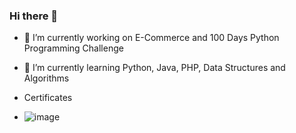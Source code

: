 ### Hi there 👋

<!--
**DLAyatoCabanilla/DLAyatoCabanilla** is a ✨ _special_ ✨ repository because its `README.md` (this file) appears on your GitHub profile.

Here are some ideas to get you started:

- 🔭 I’m currently working on ...
- 🌱 I’m currently learning ...
- 👯 I’m looking to collaborate on ...
- 🤔 I’m looking for help with ...
- 💬 Ask me about ...
- 📫 How to reach me: ...
- 😄 Pronouns: ...
- ⚡ Fun fact: ...
-->
- 🔭 I’m currently working on E-Commerce and 100 Days Python Programming Challenge
- 🌱 I’m currently learning Python, Java, PHP, Data Structures and Algorithms

- Certificates
- ![image](https://github.com/DLAyatoCabanilla/DLAyatoCabanilla/assets/139518282/b669e348-f993-4520-89ab-fb974c027734)
